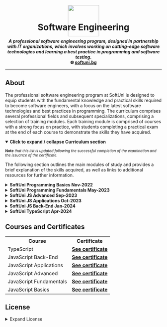 <div align="center" style="height:15px">
   <a href="https://softuni.bg/">
   <img src="https://github.com/zlatozaraZlatkova/SoftUni-JS-Courses-2023-2024/blob/main/media/Logo_SoftUni.png" width="100rem">
   </a>
</div>

<h1 align="center">Software Engineering</h1>

<p align="center">
<b><i>A professional software engineering program, designed in partnership with IT organizations, which involves working on cutting-edge software technologies and learning a best practice in programming and software testing.</i></b>
<br />
<b>🌐 <a href="https://softuni.bg/curriculum">softuni.bg</a></b><br />

</p>

---

## About

The professional software engineering program at SoftUni is designed to equip students with the fundamental knowledge and practical skills required to become software engineers, with a focus on the latest software technologies and best practices in programming.
The curriculum comprises several professional fields and subsequent specializations, comprising a selection of training modules. Each training module is comprised of courses with a strong focus on practice, with students completing a practical exam at the end of each course to demonstrate the skills they have acquired.

<details open>
<summary><b>Click to expand / collapse Curriculum section</b></summary>

<sup>**Note** _that this list is updated following the successful completion of the examination and the issuance of the certificate._</sup>

The following section outlines the main modules of study and provides a brief explanation of the skills acquired, as well as links to additional resources for further information.

<details>

<summary><b>SoftUni Programming Basics Nov-2022</b></summary>

###### Description

The Programming Basics course provides the necessary beginning programming skills for all technology majors at Software University.

###### Skills

- Working with the console (data input and output)
- Working with loops (for)
- Working with more complex logic checks
- Working with logical checks (if-else)
- Performing simple calculations
- Working with more complex loops (nested for loops and while loops)

</details>

<details>
  
<summary><b>SoftUni Programming Fundamentals May-2023</b></summary>

###### Description

With 'Programming Fundamentals', students begin to study SoftUni's in-house program for the comprehensive training of software engineers. The course examines fundamental concepts in programming, which are the basis for effective and quality training in the professional modules. Learners build on the knowledge gained in the Programming Basics course and begin to use more complex programming concepts and structures such as arrays, sheets, objects, and classes.

Additional technologies that are essential for every software developer are thoroughly examined, including HTML and CSS, HTTP, bitwise operations, and other related technologies. The course effectively outlines the fundamentals of web development as well as one of the most prevalent technologies and tools. This approach effectively elucidates the forthcoming professional modules and the knowledge that will be acquired from them to become proficient software developers.

###### Skills

- Handling the standard functionality of the programming language
- Basics of web development
- Understanding the interrelationship between different IT concepts
- Analysis of complex problems and reduction to computer-executable steps
- Basic HTML and CSS skills
- Working with linear data structures

</details>
<details>
  
<summary><b>SoftUni JS Advanced Sep-2023</b></summary>

###### Description

In the 'JS Advanced' course, students get in-depth knowledge of the JavaScript language, such as the basics of syntax, working with arrays, matrices, objects, classes, and writing functions. They will study more complex concepts like function context, explicit binding, and event loop. The course will develop their algorithmic thinking. After successful completion of this course, students will be able to work with the DOM tree, do manipulations on it, and work with 'events'. Functional and OOP approaches to JavaScript programming will be explored, studying concepts such as inheritance, object composition, and prototype chaining.

###### Skills

- Working with classes and objects
- Working with functions and JSON formats
- Information extraction and manipulation of the DOM tree
- Working with linear structures
- Object-oriented programming
- Functional programming


</details>
<details>
  
<summary><b>SoftUni JS Applications Oct-2023</b></summary>

###### Description

During the JS Applications course, students learn what HTTP Requests are and how to use them. They will acquire knowledge of REST Services, understand Baas (backend as a service) and its usage, comprehend the concept of asynchronous code (such as promises, async, or await), and comprehend the concepts of templating and routing. Students will understand the architecture of an application and how to properly structure it. By the end of the course, they will have explored different design patterns and their practical guidelines, created their web components, used the Web Components standard, and built a Webpack environment from scratch.
The course required creating a single-page application using the techniques learned from previous lectures. They will be assessed on this application.

###### Skills

- What is HTTP and how to make requests
- Creating simple single-page applications
- Working with templates and routing
- Working with non-relational databases
- Working with REST APIs and asynchronous programming
- Testing the application

</details>
<details>
  
<summary><b>SoftUni JS Back-End Jan-2024</b></summary>

###### Description

The intensive course aims to teach how to develop server-side JavaScript applications on the Node.js platform using Express.js as a framework. It covers building a server with Node.js, the server-client relationship, and creating fast data-driven web applications with Node.js, Express.js, and MongoDB, using the latest concepts and tools. The course will also cover the MongoDB database, which is a popular non-relational database, and the Mongoose library for data retrieval. Additionally, a complete REST API will be built using Express.js and MongoDB towards the end of the course.

###### Skills

- Creating an MVC architecture
- Application development with Express and Handlebars,
- Non-relational databases
- Working with server applications with Node.js
- Working with the HTTP protocol
- Using a Web Server

</details>
<details>
  
<summary><b>SoftUni TypeScript Apr-2024</b></summary>

###### Description

TypeScript is the most popular language for developing server and front-end applications. Developed by Microsoft, it builds on JavaScript by incorporating static typing. This course provides a comprehensive introduction to the basic type of management offered by the language. It covers object-oriented principles, the use of TypeScript in object-oriented programming, and the implementation and manipulation of classes, inheritance, abstraction, interfaces, and generics. Furthermore, the course dives deep into the foundational concepts of module and decorator functions. The goal of the workshop is to apply all your new knowledge to building a comprehensive TypeScript application.

###### Skills

- Working with statically typed data in TypeScript
- Familiarity with OOP and basic principles
- Working with classes, interfaces and generics
- Getting to know modules and decorators
- Building complete applications with TypeScript

</details>

## Courses and Certificates

<div>
<table>
  <tr>
    <th>Course</th>
    <th>Certificate</th>
    </tr>
  <tr>
     <td>TypeScript</td>
      <td><a href="https://softuni.bg/certificates/details/215471/40758059"><strong>See certificate</strong></a></td>
  </tr>  
   <tr>
     <td>JavaScript Back-End</td>
      <td><a href="https://softuni.bg/certificates/details/212137/c592f8c3"><strong>See certificate</strong></a></td>
  </tr>  
  <tr>
     <td>JavaScript Applications</td>
     <td><a href="https://softuni.bg/certificates/details/198127/d0656ae6"><strong>See certificate</strong></a></td>
  </tr>
    <td>JavaScript Advanced</td>
   <td><a href="https://softuni.bg/certificates/details/188228/e928dea1"><strong>See certificate</strong></a></td>
  </tr>
  <tr>
    <td>JavaScript Fundamentals</td>
    <td><a href="https://softuni.bg/certificates/details/180310/c66384e4"><strong>See certificate</strong></a></td>
  </tr>
  <tr>
    <td>JavaScript Basics</td>
    <td><a href="https://softuni.bg/certificates/details/150836/db494898"><strong>See certificate</strong></a></td>
  </tr>
</table>
</div>

## License

<details>
<summary>Expand License</summary>

```
The MIT License (MIT)

Permission is hereby granted, free of charge, to any person obtaining a copy
of this software and associated documentation files (the "Software"), to deal
in the Software without restriction, including without limitation the rights
to use, copy, modify, merge, publish, distribute, sub-license, and/or sell
copies of the Software, and to permit persons to whom the Software is furnished
to do so, subject to the following conditions:

The above copyright notice and this permission notice shall be included install
copies or substantial portions of the Software.

THE SOFTWARE IS PROVIDED "AS IS", WITHOUT WARRANTY OF ANY KIND, EXPRESS OR IMPLIED,
INCLUDING BUT NOT LIMITED TO THE WARRANTIES OF MERCHANT ABILITY, FITNESS FOR A
PARTICULAR PURPOSE AND NON INFRINGEMENT. IN NO EVENT SHALL THE AUTHORS OR COPYRIGHT
HOLDERS BE LIABLE FOR ANY CLAIM, DAMAGES OR OTHER LIABILITY, WHETHER IN AN ACTION
OF CONTRACT, TORT OR OTHERWISE, ARISING FROM, OUT OF OR IN CONNECTION WITH THE
SOFTWARE OR THE USE OR OTHER DEALINGS IN THE SOFTWARE.
```

<p  align="center">
  <i>© <a href="https://github.com/zlatozaraZlatkova">Zlatozara Zlatkova</a> 2023-2024</i><br>
  <i>Licensed under MIT</a></i><br>
  <a href="https://github.com/zlatozaraZlatkova"><img src="https://i.ibb.co/4KtpYxb/octocat-clean-mini.png" /></a><br>
  <sup>Thanks for visiting :)</sup>
</p>
